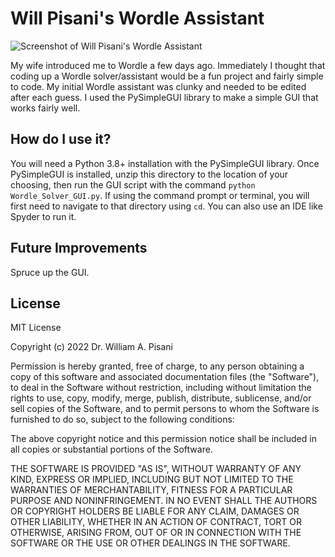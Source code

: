 # Will Pisani's Wordle Assistant 

![Screenshot of Will Pisani's Wordle Assistant](https://github.com/wapisani/python-projects/blob/master/Wordle_Solver_GUI/Wordle_Solver_GUI.png "screenshot of Will Pisani's Wordle Assistant")

My wife introduced me to Wordle a few days ago. Immediately I thought that coding up a Wordle solver/assistant would be a fun project and fairly simple to code. My initial Wordle assistant was clunky and needed to be edited after each guess. I used the PySimpleGUI library to make a simple GUI that works fairly well. 


## How do I use it?
You will need a Python 3.8+ installation with the PySimpleGUI library. Once PySimpleGUI is installed, unzip this directory to the location of your choosing, then run the GUI script with the command ```python Wordle_Solver_GUI.py```. If using the command prompt or terminal, you will first need to navigate to that directory using ```cd```. You can also use an IDE like Spyder to run it.

## Future Improvements
Spruce up the GUI.

## License
MIT License

Copyright (c) 2022 Dr. William A. Pisani 

Permission is hereby granted, free of charge, to any person obtaining a copy of this software and associated documentation files (the "Software"), to deal in the Software without restriction, including without limitation the rights to use, copy, modify, merge, publish, distribute, sublicense, and/or sell copies of the Software, and to permit persons to whom the Software is furnished to do so, subject to the following conditions:

The above copyright notice and this permission notice shall be included in all copies or substantial portions of the Software.

THE SOFTWARE IS PROVIDED "AS IS", WITHOUT WARRANTY OF ANY KIND, EXPRESS OR IMPLIED, INCLUDING BUT NOT LIMITED TO THE WARRANTIES OF MERCHANTABILITY, FITNESS FOR A PARTICULAR PURPOSE AND NONINFRINGEMENT. IN NO EVENT SHALL THE AUTHORS OR COPYRIGHT HOLDERS BE LIABLE FOR ANY CLAIM, DAMAGES OR OTHER LIABILITY, WHETHER IN AN ACTION OF CONTRACT, TORT OR OTHERWISE, ARISING FROM, OUT OF OR IN CONNECTION WITH THE SOFTWARE OR THE USE OR OTHER DEALINGS IN THE SOFTWARE.

